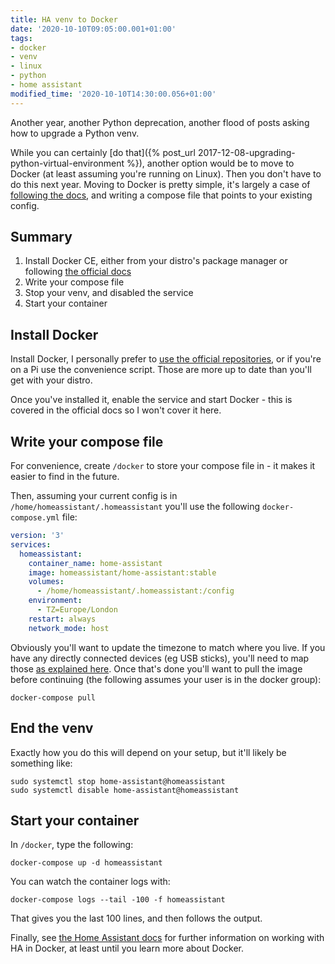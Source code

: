 ```yaml
---
title: HA venv to Docker
date: '2020-10-10T09:05:00.001+01:00'
tags:
- docker
- venv
- linux
- python
- home assistant
modified_time: '2020-10-10T14:30:00.056+01:00'
---
```


Another year, another Python deprecation, another flood of posts asking how to upgrade a Python venv. 

While you can certainly [do that]({% post_url 2017-12-08-upgrading-python-virtual-environment %}), another option would be to move to Docker (at least assuming you're running on Linux). Then you don't have to do this next year. Moving to Docker is pretty simple, it's largely a case of [following the docs](https://www.home-assistant.io/installation/linux#install-home-assistant-container), and writing a compose file that points to your existing config.

## Summary

1.  Install Docker CE, either from your distro's package manager or following [the official docs](https://docs.docker.com/engine/install/)
2.  Write your compose file
3.  Stop your venv, and disabled the service
4.  Start your container

## Install Docker

Install Docker, I personally prefer to [use the official repositories](https://docs.docker.com/engine/install/), or if you're on a Pi use the convenience script. Those are more up to date than you'll get with your distro.

Once you've installed it, enable the service and start Docker - this is covered in the official docs so I won't cover it here.

## Write your compose file

For convenience, create `/docker` to store your compose file in - it makes it easier to find in the future.

Then, assuming your current config is in `/home/homeassistant/.homeassistant` you'll use the following `docker-compose.yml` file:

```yaml
version: '3'  
services:  
  homeassistant:  
    container_name: home-assistant  
    image: homeassistant/home-assistant:stable  
    volumes:  
      - /home/homeassistant/.homeassistant:/config  
    environment:  
      - TZ=Europe/London  
    restart: always  
    network_mode: host
```

Obviously you'll want to update the timezone to match where you live. If you have any directly connected devices (eg USB sticks), you'll need to map those [as explained here](https://www.home-assistant.io/docs/installation/docker/#exposing-devices). Once that's done you'll want to pull the image before continuing (the following assumes your user is in the docker group):

```
docker-compose pull
```

## End the venv

Exactly how you do this will depend on your setup, but it'll likely be something like:

```
sudo systemctl stop home-assistant@homeassistant  
sudo systemctl disable home-assistant@homeassistant
```

## Start your container

In `/docker`, type the following:

```
docker-compose up -d homeassistant
```

You can watch the container logs with:

```
docker-compose logs --tail -100 -f homeassistant
```

That gives you the last 100 lines, and then follows the output.

Finally, see [the Home Assistant docs](https://www.home-assistant.io/common-tasks/container/) for further information on working with HA in Docker, at least until you learn more about Docker.

